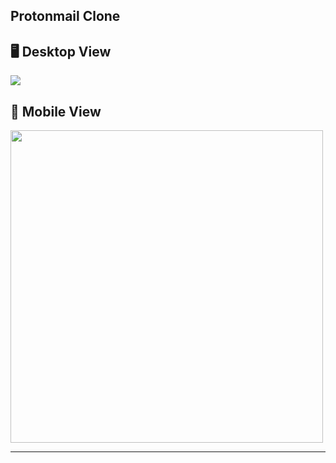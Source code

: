 ## Protonmail Clone

## 🖥 Desktop View
![](https://telegra.ph/file/c0fbad299816cdfb596af.jpg)

## 📱 Mobile View
<img src="https://telegra.ph/file/8d10ae1f047bde51d097d.jpg" width="500px">
<hr>

